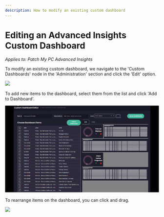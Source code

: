 ```yaml
---
description: How to modify an existing custom dashboard
---
```


# Editing an Advanced Insights Custom Dashboard

_Applies to: Patch My PC Advanced Insights_

To modify an existing custom dashboard, we navigate to the 'Custom Dashboards' node in the 'Administration' section and click the 'Edit' option.

![](../../.gitbook/assets/image-\(1587\).png)

To add new items to the dashboard, select them from the list and click 'Add to Dashboard'.

![](<../../.gitbook/assets/2024-06-18_14-41-02 (2).gif>)

To rearrange items on the dashboard, you can click and drag.

![](<../../.gitbook/assets/2024-06-18_14-52-33 (2).gif>)
